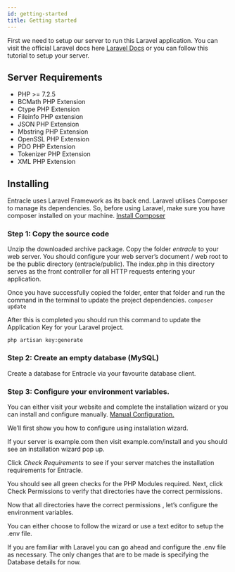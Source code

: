 ```yaml
---
id: getting-started
title: Getting started
---
```

First we need to setup our server to run this Laravel application.
You can visit the official Laravel docs here [Laravel Docs](https://laravel.com/docs) or you can follow this tutorial to setup your server.

## Server Requirements
* PHP >= 7.2.5
* BCMath PHP Extension
* Ctype PHP Extension
* Fileinfo PHP extension
* JSON PHP Extension
* Mbstring PHP Extension
* OpenSSL PHP Extension
* PDO PHP Extension
* Tokenizer PHP Extension
* XML PHP Extension

## Installing
Entracle uses Laravel Framework as its back end.
Laravel utilises Composer to manage its dependencies. So, before using Laravel, make sure you have composer installed on your machine.
[Install Composer](https://getcomposer.org/download/)


### Step 1: Copy the source code
Unzip the downloaded archive package.
Copy the folder *entracle* to your web server. You should configure your web server’s document / web root to be the public directory (entracle/public). The index.php in this directory serves as the front controller for all HTTP requests entering your application.

Once you have successfully copied the folder, enter that folder and run the command in the terminal to update the project dependencies.
`composer update`

After this is completed you should run this command to update the Application Key for your Laravel project.

```
php artisan key:generate
```


### Step 2: Create an empty database (MySQL)
Create a database for Entracle via your favourite database client.

### Step 3: Configure your environment variables.
You can either visit your website and complete the installation wizard or you can install and configure manually. [Manual Configuration.](bear://x-callback-url/open-note?id=C8E146D2-9C63-4203-9915-F1AED180ADEA-68149-0000AC9826C58FD3)

We’ll first show you how to configure using installation wizard.

If your server is example.com then visit example.com/install and you should see an installation wizard pop up.



Click *Check Requirements* to see if your server matches the installation requirements for Entracle.




You should see all green checks for the PHP Modules required.
Next, click Check Permissions to verify that directories have the correct permissions.


Now that all directories have the correct permissions , let’s configure the environment variables.

You can either choose to follow the wizard or use a text editor to setup the .env file.

If you are familiar with Laravel you can go ahead and configure the .env file as necessary. The only changes that are to be made is specifying the Database details for now.
